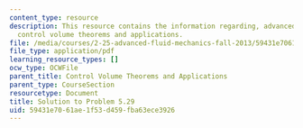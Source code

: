 ```yaml
---
content_type: resource
description: This resource contains the information regarding, advanced fluid mechanics,
  control volume theorems and applications.
file: /media/courses/2-25-advanced-fluid-mechanics-fall-2013/59431e7061ae1f53d459fba63ece3926_MIT2_25F13_Shapi5.29_Solut.pdf
file_type: application/pdf
learning_resource_types: []
ocw_type: OCWFile
parent_title: Control Volume Theorems and Applications
parent_type: CourseSection
resourcetype: Document
title: Solution to Problem 5.29
uid: 59431e70-61ae-1f53-d459-fba63ece3926
---
```

